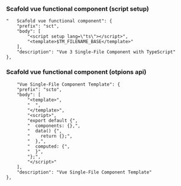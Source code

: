 ### Scafold vue functional component (script setup)

```
"	Scafold vue functional component": {
	"prefix": "sct",
	"body": [
		"<script setup lang=\"ts\"></script>",
		"<template>$TM_FILENAME_BASE</template>"
	],
	"description": "Vue 3 Single-File Component with TypeScript"
},
```

### Scafold vue functional component (otpions api)

```
	"Vue Single-File Component Template": {
	"prefix": "scto",
	"body": [
		"<template>",
		"  ",
		"</template>",
		"<script>",
		"export default {",
		"  components: {},",
		"  data() {",
		"    return {};",
		"  },",
		"  computed: {",
		"  }",
		"};",
		"</script>"
	],
	"description": "Vue Single-File Component Template"
},
```
